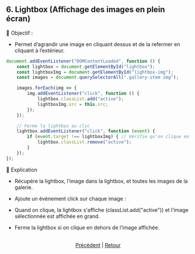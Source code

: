 ## 6. Lightbox (Affichage des images en plein écran)

📌 Objectif :
* Permet d’agrandir une image en cliquant dessus et de la refermer en cliquant à l’extérieur.

```js
document.addEventListener("DOMContentLoaded", function () {
    const lightbox = document.getElementById("lightbox");
    const lightboxImg = document.getElementById("lightbox-img");
    const images = document.querySelectorAll(".gallery-item img");

    images.forEach(img => {
        img.addEventListener("click", function () {
            lightbox.classList.add("active");
            lightboxImg.src = this.src;
        });
    });

    // Ferme la lightbox au clic
    lightbox.addEventListener("click", function (event) {
        if (event.target !== lightboxImg) { // Vérifie qu'on clique en dehors de l'image
            lightbox.classList.remove("active");
        }
    });
});
```

🔹 Explication

* Récupère la lightbox, l’image dans la lightbox, et toutes les images de la galerie.

- Ajoute un événement click sur chaque image :

* Quand on clique, la lightbox s'affiche (classList.add("active")) et l’image sélectionnée est affichée en grand.

* Ferme la lightbox si on clique en dehors de l’image affichée.
<br><br>


<p align="center">
  <a href="./slider.md">Précédent</a> | <a href="../readme.md">Retour</a>
</p>